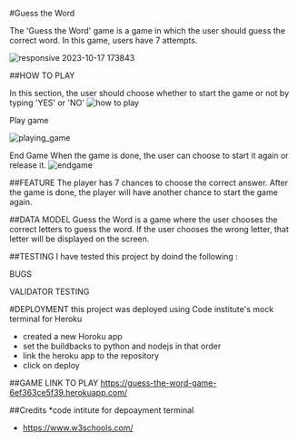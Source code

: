 #Guess the Word

The 'Guess the Word' game is a game in which the user should guess the correct word. In this game, users have 7 attempts.

![responsive 2023-10-17 173843](https://github.com/Pagnoncelliander/Guess-the-Word/assets/134398235/98d1c662-228a-40d6-88f5-28698f15ede9)

##HOW TO PLAY

In this section, the user should choose whether to start the game or not by typing 'YES' or 'NO'
![how to play ](https://github.com/Pagnoncelliander/Guess-the-Word/assets/134398235/00a16f37-7bbf-4b1f-a81e-7a5bbab5a3ae)

Play game

![playing_game](https://github.com/Pagnoncelliander/Guess-the-Word/assets/134398235/1bb89580-6b5f-4429-8413-94469763546d)


End Game
When the game is done, the user can choose to start it again or release it.
![endgame](https://github.com/Pagnoncelliander/Guess-the-Word/assets/134398235/17da3ad2-33f8-48b5-916c-05b0647454e0)



##FEATURE
The player has 7 chances to choose the correct answer. After the game is done, the player will have another chance to start the game again.

##DATA MODEL
Guess the Word is a game where the user chooses the correct letters to guess the word. If the user chooses the wrong letter, 
that letter will be displayed on the screen.

##TESTING
I have tested this project by doind the following :

BUGS

VALIDATOR TESTING



#DEPLOYMENT
this project was deployed using Code institute's mock terminal for Heroku

 * created a new Horoku app
 * set the buildbacks to python and nodejs in that order
 * link the heroku app to the repository
 * click on deploy

  ##GAME LINK TO PLAY
  https://guess-the-word-game-6ef363ce5f39.herokuapp.com/

  ##Credits
  *code intitute for depoayment terminal
  * https://www.w3schools.com/

